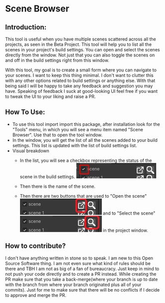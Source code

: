 # Scene Browser

## Introduction:
This tool is useful when you have multiple scenes scattered across all the projects, as seen in the Beta Project. This tool will help you to list all the scenes in your project's build settings. You can open and select the scenes directly from the window. Not just that you can also toggle the scenes on and off in the build settings right from this window.

With this tool, my goal is to create a small form where you can navigate to your scenes. I want to keep this thing minimal. I don't want to clutter this with any other options related to build settings or anything else. With that being said I will be happy to take any feedback and suggestion you may have. Speaking of feedback I suck at good-looking UI feel free if you want to tweak the UI to your liking and raise a PR.

## How To Use:
 - To use this tool import import this package, after installation look for the "Tools" menu, in which you will see a menu item named "Scene Browser". Use that to open the tool window.
 - In the window, you will get the list of all the scenes added to your build settings. This list is updated with the list of build settings list.
 - Visual breakdown
    - In the list, you will see a checkbox representing the status of the scene in the build settings.
    ![Check Box Image](Assets/CustomScripts/Editor/SceneWindow/ScreenShots/checkbox.png)
    - Then there is the name of the scene.

    - Then there are two buttons that are used to "Open the scene" ![Open Button Image](Assets/CustomScripts/Editor/SceneWindow/ScreenShots/open.png) and to "Select the scene" ![Select Button Image](Assets/CustomScripts/Editor/SceneWindow/ScreenShots/find.png) in the project window.

## How to contribute?
I don't have anything written in stone so to speak. I am new to this Open Source Software thing. I am not even sure what kind of rules should be there and TBH I am not as big of a fan of bureaucracy. Just keep in mind to not push your code directly and to create a PR instead. While creating the PR make sure that you take a back-merge(where your branch is up to date with the branch from where your branch originated plus all of your commits). Just for me to make sure that there will be no conflicts if I decide to approve and merge the PR.
